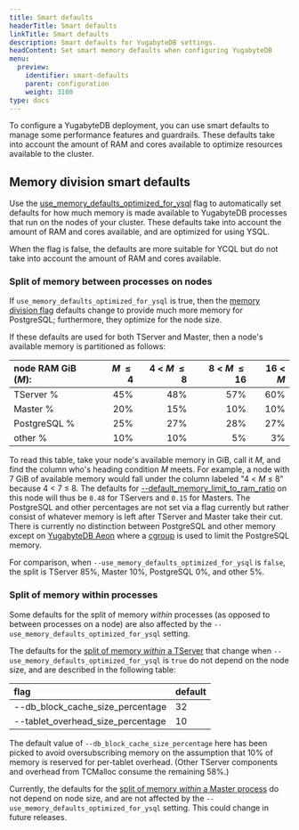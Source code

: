 ```yaml
---
title: Smart defaults
headerTitle: Smart defaults
linkTitle: Smart defaults
description: Smart defaults for YugabyteDB settings.
headContent: Set smart memory defaults when configuring YugabyteDB
menu:
  preview:
    identifier: smart-defaults
    parent: configuration
    weight: 3100
type: docs
---
```


To configure a YugabyteDB deployment, you can use smart defaults to manage some performance features and guardrails. These defaults take into account the amount of RAM and cores available to optimize resources available to the cluster.

## Memory division smart defaults

Use the [use_memory_defaults_optimized_for_ysql](../yb-tserver/#use-memory-defaults-optimized-for-ysql) flag to automatically set defaults for how much memory is made available to YugabyteDB processes that run on the nodes of your cluster. These defaults take into account the amount of RAM and cores available, and are optimized for using YSQL.

When the flag is false, the defaults are more suitable for YCQL but do not take into account the amount of RAM and cores available.

### Split of memory between processes on nodes

If `use_memory_defaults_optimized_for_ysql` is true, then the [memory division flag](../yb-tserver/#memory-division-flags) defaults change to provide much more memory for PostgreSQL; furthermore, they optimize for the node size.

If these defaults are used for both TServer and Master, then a node's available memory is partitioned as follows:

| node RAM GiB (_M_): | _M_ &nbsp;&le;&nbsp; 4 | 4 < _M_ &nbsp;&le;&nbsp; 8 | 8 < _M_ &nbsp;&le;&nbsp; 16 | 16 < _M_ |
| :--- | ---: | ---: | ---: | ---: |
| TServer %  | 45% | 48% | 57% | 60% |
| Master %   | 20% | 15% | 10% | 10% |
| PostgreSQL % | 25% | 27% | 28% | 27% |
| other %    | 10% | 10% |  5% |  3% |

To read this table, take your node's available memory in GiB, call it _M_, and find the column who's heading condition _M_ meets.  For example, a node with 7 GiB of available memory would fall under the column labeled "4 < _M_ &le; 8" because 4 < 7 &le; 8.  The defaults for [--default_memory_limit_to_ram_ratio](../yb-tserver/#default-memory-limit-to-ram-ratio) on this node will thus be `0.48` for TServers and `0.15` for Masters. The PostgreSQL and other percentages are not set via a flag currently but rather consist of whatever memory is left after TServer and Master take their cut.  There is currently no distinction between PostgreSQL and other memory except on [YugabyteDB Aeon](/preview/yugabyte-cloud/) where a [cgroup](https://www.cybertec-postgresql.com/en/linux-cgroups-for-postgresql/) is used to limit the PostgreSQL memory.

For comparison, when `--use_memory_defaults_optimized_for_ysql` is `false`, the split is TServer 85%, Master 10%, PostgreSQL 0%, and other 5%.

### Split of memory within processes

Some defaults for the split of memory _within_ processes (as opposed to between processes on a node) are also affected by the `--use_memory_defaults_optimized_for_ysql` setting.

The defaults for the [split of memory _within_ a TServer](../yb-tserver/#flags-controlling-the-split-of-memory-within-a-tserver) that change when `--use_memory_defaults_optimized_for_ysql` is `true` do not depend on the node size, and are described in the following table:

| flag | default |
| :--- | :--- |
| --db_block_cache_size_percentage | 32 |
| --tablet_overhead_size_percentage | 10 |

The default value of `--db_block_cache_size_percentage` here has been picked to avoid oversubscribing memory on the assumption that 10% of memory is reserved for per-tablet overhead. (Other TServer components and overhead from TCMalloc consume the remaining 58%.)

Currently, the defaults for the [split of memory _within_ a Master process](../yb-master/#flags-controlling-the-split-of-memory-within-a-master) do not depend on node size, and are not affected by the `--use_memory_defaults_optimized_for_ysql` setting. This could change in future releases.
